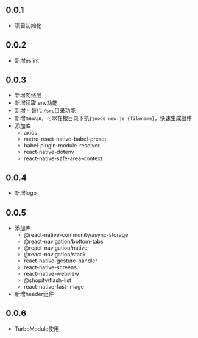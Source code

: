 ## 0.0.1

- 项目初始化

## 0.0.2

- 新增eslint

## 0.0.3

- 新增网络层
- 新增读取.env功能
- 新增 ```~``` 替代 ```/src```目录功能
- 新增new.js，可以在根目录下执行```node new.js {filename}```，快速生成组件
- 添加库
  - axios
  - metro-react-native-babel-preset
  - babel-plugin-module-resolver
  - react-native-dotenv
  - react-native-safe-area-context

 ## 0.0.4

- 新增logo

## 0.0.5

- 添加库
  - @react-native-community/async-storage
  - @react-navigation/bottom-tabs
  - @react-navigation/native
  - @react-navigation/stack
  - react-native-gesture-handler
  - react-native-screens
  - react-native-webview
  - @shopify/flash-list
  - react-native-fast-image
- 新增header组件

## 0.0.6

- TurboModule使用